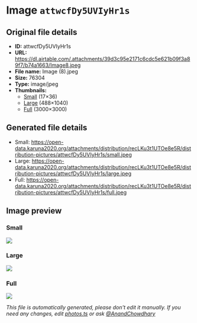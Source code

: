 # Image `attwcfDy5UVIyHr1s`

## Original file details

- **ID:** attwcfDy5UVIyHr1s
- **URL:** https://dl.airtable.com/.attachments/39d3c95e2171c6cdc5e621b09f3a89f7/b74a1663/Image8.jpeg
- **File name:** Image (8).jpeg
- **Size:** 76304
- **Type:** image/jpeg
- **Thumbnails:**
  - [Small](https://dl.airtable.com/.attachmentThumbnails/80c203a7d2581b21a4473ca2dd0be019/9cefdff7) (17×36)
  - [Large](https://dl.airtable.com/.attachmentThumbnails/48f8898cce2b9006750330926667e58b/218b0553) (488×1040)
  - [Full](https://dl.airtable.com/.attachmentThumbnails/92ad12faeda75e95956c18f549fd000b/d772639f) (3000×3000)

## Generated file details

- Small: https://open-data.karuna2020.org/attachments/distribution/recLKu3t1UTOe8e5R/distribution-pictures/attwcfDy5UVIyHr1s/small.jpeg
- Large: https://open-data.karuna2020.org/attachments/distribution/recLKu3t1UTOe8e5R/distribution-pictures/attwcfDy5UVIyHr1s/large.jpeg
- Full: https://open-data.karuna2020.org/attachments/distribution/recLKu3t1UTOe8e5R/distribution-pictures/attwcfDy5UVIyHr1s/full.jpeg

## Image preview

### Small

![](https://open-data.karuna2020.org/attachments/distribution/recLKu3t1UTOe8e5R/distribution-pictures/attwcfDy5UVIyHr1s/small.jpeg)

### Large

![](https://open-data.karuna2020.org/attachments/distribution/recLKu3t1UTOe8e5R/distribution-pictures/attwcfDy5UVIyHr1s/large.jpeg)

### Full

![](https://open-data.karuna2020.org/attachments/distribution/recLKu3t1UTOe8e5R/distribution-pictures/attwcfDy5UVIyHr1s/full.jpeg)

_This file is automatically generated, please don't edit it manually. If you need any changes, edit [photos.ts](/photos.ts) or ask [@AnandChowdhary](https://github.com/AnandChowdhary)_
